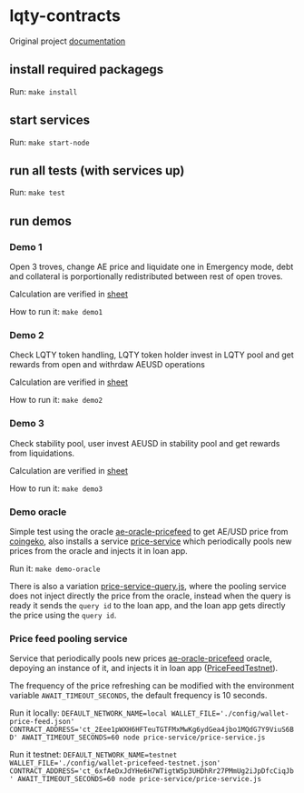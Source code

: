 # lqty-contracts

Original project [documentation](https://github.com/liquity/dev#readme)

## install required packagegs

Run: `make install`

## start services

Run: `make start-node`

## run all tests (with services up)

Run: `make test`

## run demos

### Demo 1

Open 3 troves, change AE price and liquidate one in Emergency mode, debt and collateral is porportionally redistributed between rest of open troves.

Calculation are verified in [sheet](https://github.com/aeternity/lqty-contracts/blob/main/docs/demos/demo1.xlsx)

How to run it: `make demo1`

### Demo 2

Check LQTY token handling, LQTY token holder invest in LQTY pool and get rewards from open and withrdaw AEUSD operations

Calculation are verified in [sheet](https://github.com/aeternity/lqty-contracts/blob/main/docs/demos/demo2.xlsx)

How to run it: `make demo2`

### Demo 3

Check stability pool, user invest AEUSD in stability pool and get rewards from liquidations.


Calculation are verified in [sheet](https://github.com/aeternity/lqty-contracts/blob/main/docs/demos/demo3.xlsx)


How to run it: `make demo3`

### Demo oracle

Simple test using the oracle [ae-oracle-pricefeed](git://github.com/aeternity/ae-oracle-pricefeed) to get AE/USD price from [coingeko](https://www.coingecko.com/), also installs a service [price-service](./price-service/price-service.js) which periodically pools new prices from the oracle and injects it in loan app. 

Run it: `make demo-oracle`

There is also a variation [price-service-query.js](./price-service/price-service.js), where the pooling service does not inject directly the price from the oracle, instead when the query is ready it sends the `query id` to the loan app, and the loan app gets directly the price using the `query id`.


### Price feed pooling service

Service that periodically pools new prices [ae-oracle-pricefeed](git://github.com/aeternity/ae-oracle-pricefeed) oracle, depoying an instance of it, and injects it in loan app ([PriceFeedTestnet](./test/contracts/PriceFeedTestnet.aes)). 

The frequency of the price refreshing can be modified with the environment variable `AWAIT_TIMEOUT_SECONDS`, the default frequency is 10 seconds.

Run it locally: `DEFAULT_NETWORK_NAME=local WALLET_FILE='./config/wallet-price-feed.json' CONTRACT_ADDRESS='ct_2Eee1pWXH6HFTeuTGTFMxMwKg6ydGea4jbo1MQdG7Y9ViuS6BD' AWAIT_TIMEOUT_SECONDS=60 node price-service/price-service.js`

Run it testnet: `DEFAULT_NETWORK_NAME=testnet WALLET_FILE='./config/wallet-pricefeed-testnet.json' CONTRACT_ADDRESS='ct_6xfAeDxJdYHe6H7WTigtW5p3UHDhRr27PMmUg2iJpDfcCiqJb' AWAIT_TIMEOUT_SECONDS=60 node price-service/price-service.js`


